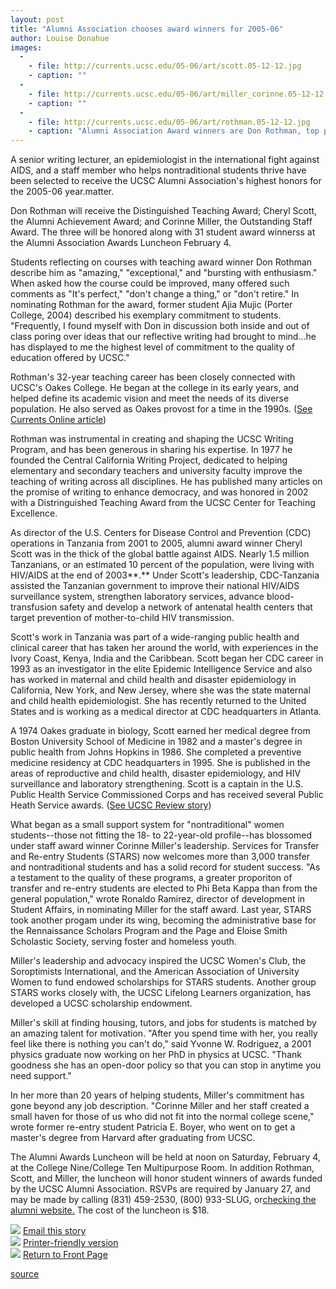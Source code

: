 ```yaml
---
layout: post
title: "Alumni Association chooses award winners for 2005-06"
author: Louise Donahue 
images:
  -
    - file: http://currents.ucsc.edu/05-06/art/scott.05-12-12.jpg
    - caption: ""
  -
    - file: http://currents.ucsc.edu/05-06/art/miller_corinne.05-12-12.jpg
    - caption: ""
  -
    - file: http://currents.ucsc.edu/05-06/art/rothman.05-12-12.jpg
    - caption: "Alumni Association Award winners are Don Rothman, top photo; Cheryl Scott, center; and Corinne Miller. Photos: Jim MacKenzie"
---
```


A senior writing lecturer, an epidemiologist in the international fight against AIDS, and a staff member who helps nontraditional students thrive have been selected to receive the UCSC Alumni Association's highest honors for the 2005-06 year.matter.

Don Rothman will receive the Distinguished Teaching Award; Cheryl Scott, the Alumni Achievement Award; and Corinne Miller, the Outstanding Staff Award. The three will be honored along with 31 student award winnerss at the Alumni Association Awards Luncheon February 4.

Students reflecting on courses with teaching award winner Don Rothman describe him as "amazing," "exceptional," and "bursting with enthusiasm." When asked how the course could be improved, many offered such comments as "It's perfect," "don't change a thing," or "don't retire." In nominating Rothman for the award, former student Ajia Mujic (Porter College, 2004) described his exemplary commitment to students. "Frequently, I found myself with Don in discussion both inside and out of class poring over ideas that our reflective writing had brought to mind...he has displayed to me the highest level of commitment to the quality of education offered by UCSC."

Rothman's 32-year teaching career has been closely connected with UCSC's Oakes College. He began at the college in its early years, and helped define its academic vision and meet the needs of its diverse population. He also served as Oakes provost for a time in the 1990s. ([See Currents Online article][1])

Rothman was instrumental in creating and shaping the UCSC Writing Program, and has been generous in sharing his expertise. In 1977 he founded the Central California Writing Project, dedicated to helping elementary and secondary teachers and university faculty improve the teaching of writing across all disciplines. He has published many articles on the promise of writing to enhance democracy, and was honored in 2002 with a Distringuished Teaching Award from the UCSC Center for Teaching Excellence.

As director of the U.S. Centers for Disease Control and Prevention (CDC) operations in Tanzania from 2001 to 2005, alumni award winner Cheryl Scott was in the thick of the global battle against AIDS. Nearly 1.5 million Tanzanians, or an estimated 10 percent of the population, were living with HIV/AIDS at the end of 2003**.** Under Scott's leadership, CDC-Tanzania assisted the Tanzanian government to improve their national HIV/AIDS surveillance system, strengthen laboratory services, advance blood-transfusion safety and develop a network of antenatal health centers that target prevention of mother-to-child HIV transmission.

Scott's work in Tanzania was part of a wide-ranging public health and clinical career that has taken her around the world, with experiences in the Ivory Coast, Kenya, India and the Caribbean. Scott began her CDC career in 1993 as an investigator in the elite Epidemic Intelligence Service and also has worked in maternal and child health and disaster epidemiology in California, New York, and New Jersey, where she was the state maternal and child health epidemiologist. She has recently returned to the United States and is working as a medical director at CDC headquarters in Atlanta.

A 1974 Oakes graduate in biology, Scott earned her medical degree from Boston University School of Medicine in 1982 and a master's degree in public health from Johns Hopkins in 1986. She completed a preventive medicine residency at CDC headquarters in 1995. She is published in the areas of reproductive and child health, disaster epidemiology, and HIV surveillance and laboratory strengthening. Scott is a captain in the U.S. Public Health Service Commissioned Corps and has received several Public Heath Service awards. ([See UCSC Review story][2])

What began as a small support system for "nontraditional" women students--those not fitting the 18- to 22-year-old profile--has blossomed under staff award winner Corinne Miller's leadership. Services for Transfer and Re-entry Students (STARS) now welcomes more than 3,000 transfer and nontraditional students and has a solid record for student success. "As a testament to the quality of these programs, a greater proporiton of transfer and re-entry students are elected to Phi Beta Kappa than from the general population," wrote Ronaldo Ramirez, director of development in Student Affairs, in nominating Miller for the staff award. Last year, STARS took another progam under its wing, becoming the administrative base for the Rennaissance Scholars Program and the Page and Eloise Smith Scholastic Society, serving foster and homeless youth.

Miller's leadership and advocacy inspired the UCSC Women's Club, the Soroptimists International, and the American Association of University Women to fund endowed scholarships for STARS students. Another group STARS works closely with, the UCSC Lifelong Learners organization, has developed a UCSC scholarship endowment.

Miller's skill at finding housing, tutors, and jobs for students is matched by an amazing talent for motivation. "After you spend time with her, you really feel like there is nothing you can't do," said Yvonne W. Rodriguez, a 2001 physics graduate now working on her PhD in physics at UCSC. "Thank goodness she has an open-door policy so that you can stop in anytime you need support."

In her more than 20 years of helping students, Miller's commitment has gone beyond any job description. "Corinne Miller and her staff created a small haven for those of us who did not fit into the normal college scene," wrote former re-entry student Patricia E. Boyer, who went on to get a master's degree from Harvard after graduating from UCSC.

The Alumni Awards Luncheon will be held at noon on Saturday, February 4, at the College Nine/College Ten Multipurpose Room. In addition Rothman, Scott, and Miller, the luncheon will honor student winners of awards funded by the UCSC Alumni Association. RSVPs are required by January 27, and may be made by calling (831) 459-2530, (800) 933-SLUG, or[checking the alumni website.][3] The cost of the luncheon is $18.

![][4] [Email this story][5]  
![][4] [Printer-friendly version][6]  
![][4] [Return to Front Page][7]

[1]: http://currents.ucsc.edu/05-06/08-22/writing.asp
[2]: http://review.ucsc.edu/spring05/40Years/scott.asp
[3]: http://alumni.ucsc.edu/
[4]: ../../images/bulletarrow.gif
[5]: javascript:url();document.f1.submit();
[6]: javascript:popUp();
[7]: http://currents.ucsc.edu/

[source](http://www1.ucsc.edu/currents/05-06/12-12/awards.asp "Permalink to awards")
